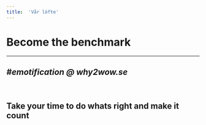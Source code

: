 ```yaml
---
title:	'Vår löfte'
---
```


# Become the benchmark
---
## *#emotification @ why2wow.se*

<br/>

## Take your time to do whats right and make it count
